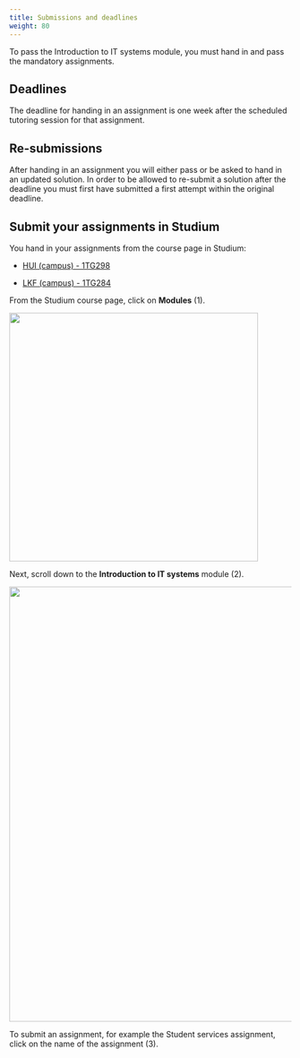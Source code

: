 ```yaml
---
title: Submissions and deadlines
weight: 80
---
```


To pass the Introduction to IT systems module, you must hand in and pass the
mandatory assignments. 

## Deadlines

The deadline for handing in an assignment is one week after the scheduled
tutoring session for that assignment. 

## Re-submissions

After handing in an assignment you will either pass or be asked to hand in an
updated solution. In order to be allowed to re-submit a solution after the
deadline you must first have submitted a first attempt within the original
deadline. 

## Submit your assignments in Studium

You hand in your assignments from the course page in Studium: 

- [HUI (campus) - 1TG298][1tg298]

- [LKF (campus) - 1TG284][1tg284-campus]


[1TG298]: https://uppsala.instructure.com/courses/69536

[1TG284-campus]: https://uppsala.instructure.com/courses/68960

From the Studium course page, click on **Modules** (1). 

<img src="/images/2024/submission-and-deadlines/eng-studium-modules.png"
style="width: 444px"/> 

Next, scroll down to the **Introduction to IT systems** module (2). 

<img
src="/images/2024/submission-and-deadlines/eng-it-systems-module.png"
style="width: 777px"/> 

To submit an assignment, for example the Student services assignment, click on
the name of the assignment (3).

